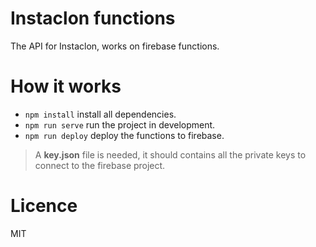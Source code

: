 # Instaclon functions
The API for Instaclon, works on firebase functions.

# How it works
  * `npm install` install all dependencies.
  * `npm run serve` run the project in development.
  * `npm run deploy` deploy the functions to firebase.

  > A **key.json** file is needed, it should contains all the private keys to connect to the firebase project.
  
# Licence
MIT
